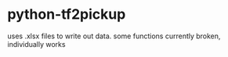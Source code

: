 # python-tf2pickup
uses .xlsx files to write out data.
some functions currently broken, individually works
